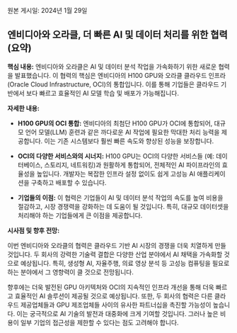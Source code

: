 원본 게시일: 2024년 1월 29일

## 엔비디아와 오라클, 더 빠른 AI 및 데이터 처리를 위한 협력 (요약)

**핵심 내용:** 엔비디아와 오라클은 AI 및 데이터 분석 작업을 가속화하기 위한 새로운 협력을 발표했습니다.  이 협력의 핵심은 엔비디아의 H100 GPU와 오라클 클라우드 인프라(Oracle Cloud Infrastructure, OCI)의 통합입니다.  이를 통해 기업들은 클라우드 기반에서 보다 빠르고 효율적인 AI 모델 학습 및 배포가 가능해집니다.

**자세한 내용:**

* **H100 GPU의 OCI 통합:** 엔비디아의 최첨단 H100 GPU가 OCI에 통합되어,  대규모 언어 모델(LLM) 훈련과 같은 까다로운 AI 작업에 필요한 막대한 처리 능력을 제공합니다. 이는 기존 시스템보다 훨씬 빠른 속도와 향상된 성능을 보장합니다.

* **OCI의 다양한 서비스와의 시너지:** H100 GPU는 OCI의 다양한 서비스들 (예: 데이터베이스, 스토리지, 네트워킹)과 원활하게 통합되어, 전체적인 AI 파이프라인의 효율성을 높입니다. 개발자는 복잡한 인프라 설정 없이도 쉽게 고성능 AI 애플리케이션을 구축하고 배포할 수 있습니다.

* **기업들의 이점:** 이 협력은 기업들이  AI 및 데이터 분석 작업의 속도를 높여  비용을 절감하고, 시장 경쟁력을 강화하는 데 도움이 될 것입니다.  특히,  대규모 데이터셋을 처리해야 하는 기업들에게 큰 이점을 제공합니다.


**시사점 및 향후 전망:**

이번 엔비디아와 오라클의 협력은 클라우드 기반 AI 시장의 경쟁을 더욱 치열하게 만들 것입니다.  두 회사의 강력한 기술력 결합은  다양한 산업 분야에서 AI 채택을 가속화할 것으로 예상됩니다. 특히,  생성형 AI,  자율주행,  의료 영상 분석 등  고성능 컴퓨팅을 필요로 하는 분야에서  그 영향력이 클 것으로 전망됩니다.

향후에는  더욱 발전된 GPU 아키텍처와 OCI의 지속적인 인프라 개선을 통해  더욱 빠르고 효율적인 AI 솔루션이 제공될 것으로 예상됩니다.  또한,  두 회사의 협력은  다른 클라우드 제공업체들과 GPU 제조업체들 사이의  유사한 파트너십을 촉진할 가능성이 높습니다.  이는  궁극적으로  AI 기술의 발전과 대중화에 크게 기여할 것입니다.  그러나  높은 비용이  일부 기업의 접근성을 제한할 수 있다는 점도 고려해야 합니다.